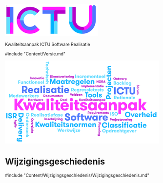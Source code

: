 ![ICTU](../../Content/Images/ICTU.png "ictu-logo")

Kwaliteitsaanpak ICTU Software Realisatie

#include "Content/Versie.md"

![wordcloud](../../Content/Images/word-cloud.png "word-cloud")

# Wijzigingsgeschiedenis

#include "Content/Wijzigingsgeschiedenis/Wijzigingsgeschiedenis.md"
